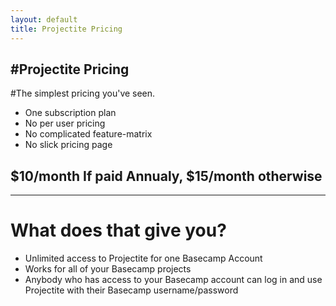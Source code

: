 ```yaml
---
layout: default
title: Projectite Pricing
---
```


#Projectite Pricing
----

#The simplest pricing you've seen.

* One subscription plan
* No per user pricing
* No complicated feature-matrix
* No slick pricing page

## $10/month If paid Annualy, $15/month otherwise
----
# What does that give you?
* Unlimited access to Projectite for one Basecamp Account
* Works for all of your Basecamp projects
* Anybody who has access to your Basecamp account can log in and use Projectite with their Basecamp username/password
     
    
